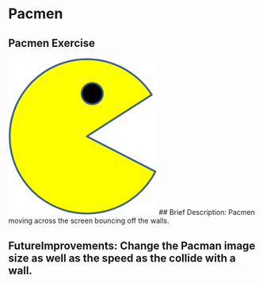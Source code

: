 # Pacmen
## Pacmen Exercise 
<img src= "./images/PacMan1.png" width='300'/>
## Brief Description: Pacmen moving across the screen bouncing off the walls.  

## FutureImprovements: Change the Pacman image size as well as the speed as the collide with a wall.
